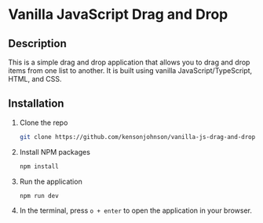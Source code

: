 # Vanilla JavaScript Drag and Drop

## Description

This is a simple drag and drop application that allows you to drag and drop items from one list to another. It is built using vanilla JavaScript/TypeScript, HTML, and CSS.

## Installation

1. Clone the repo
   ```sh
   git clone https://github.com/kensonjohnson/vanilla-js-drag-and-drop.git && cd vanilla-js-drag-and-drop
   ```
2. Install NPM packages
   ```sh
   npm install
   ```
3. Run the application
   ```sh
   npm run dev
   ```
4. In the terminal, press `o + enter` to open the application in your browser.
